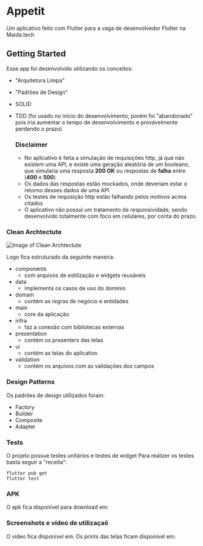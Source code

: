 # Appetit

Um aplicativo feito com Flutter para a vaga de desenvolvedor Flutter na Maida.tech

## Getting Started

Esse app foi desenvolvido utilizando os conceitos:
* "Arquitetura Limpa"
* "Padrões de Design"
* SOLID
* TDD (foi usado no início do desenvolvimento, porém foi "abandonado" pois iria aumentar o tempo de desenvolvimento e provávelmente perdendo o prazo)

    ### Disclaimer

    * No aplicativo é feita a simulação de requisições http, já que não existem uma API, e existe uma geração aleatória de um booleano, que simularia uma resposta **200 OK** ou respostas de **falha** entre (**400** e **500**)
    * Os dados das respostas estão mockados, onde deveriam estar o retorno desses dados de uma API
    * Os testes de requisição http estão falhando pelos motivos acima citados
    * O aplicativo não possui um tratamento de responsividade, sendo desenvolvido totalmente com foco em celulares, por conta do prazo.

### Clean Archtectute

![Image of Clean Archtectute](https://miro.medium.com/max/620/1*eIPadxXhSJicO6GLNR3b7A.png)

Logo fica estruturado da seguinte maneira:
* components
    * com arquivos de estilização e widgets reusáveis
* data
    *  implementa os casos de uso do dominio
* domain
    * contém as regras de negócio e entidades
* main
    * core da aplicação
* infra
    * faz a conexão com bibliotecas externas
* presentation
    * contém os presenters das telas
* ui
    * contém as telas do aplicativo
* validation
    * contém os arquivos com as validações dos campos

### Design Patterns

Os padrões de design utilizados foram:
* Factory
* Builder
* Composite
* Adapter


### Tests

O projeto possue testes unitários e testes de widget
Para realizer os testes basta seguir a "receita":
```flutter
flutter pub get
flutter test
```


### APK

O apk fica disponível para download em:


### Screenshots e vídeo de utilizaçaõ

O vídeo fica disponível em:
Os prints das telas ficam disponível em:
